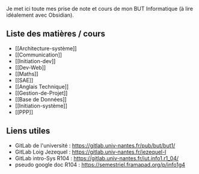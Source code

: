 Je met ici toute mes prise de note et cours de mon BUT Informatique (à lire idéalement avec Obsidian).
## Liste des matières / cours
- [[Architecture-système]]
- [[Communication]]
- [[Initiation-dev]]
- [[Dev-Web]]
- [[Maths]]
- [[SAE]]
- [[Anglais Technique]]
- [[Gestion-de-Projet]]
- [[Base de Données]]
- [[Initiation-système]]
- [[PPP]]

## Liens utiles
- GitLab de l'université : https://gitlab.univ-nantes.fr/pub/but/but1/
- GitLab Loig Jezequel : https://gitlab.univ-nantes.fr/jezequel-l
- GitLab intro-Sys R104 : https://gitlab.univ-nantes.fr/iut.info1.r1_04/
- pseudo google doc R104 : https://semestriel.framapad.org/p/info1g4